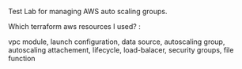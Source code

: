 Test Lab for managing AWS auto scaling groups.

Which terraform aws resources I used? :

vpc module, launch configuration, data source, autoscaling group, autoscaling attachement, lifecycle, load-balacer, security groups, file function
